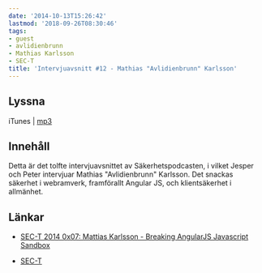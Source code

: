 ```yaml
---
date: '2014-10-13T15:26:42'
lastmod: '2018-09-26T08:30:46'
tags:
- guest
- avlidienbrunn
- Mathias Karlsson
- SEC-T
title: 'Intervjuavsnitt #12 - Mathias "Avlidienbrunn" Karlsson'
---
```

## Lyssna

iTunes \| [mp3](http://traffic.libsyn.com/sakerhetspodcasten/Sec-t_Avlidienbrun_Angularjs_mixdown.mp3)

## Innehåll

Detta är det tolfte intervjuavsnittet av Säkerhetspodcasten, i vilket Jesper och
Peter intervjuar Mathias "Avlidienbrunn" Karlsson. Det snackas säkerhet i webramverk,
framförallt Angular JS, och klientsäkerhet i allmänhet.

## Länkar

* [SEC-T 2014 0x07: Mattias Karlsson - Breaking AngularJS Javascript Sandbox](https://www.youtube.com/watch?v=6ujZQDx1uew)

* [SEC-T](https://www.sec-t.org/)




